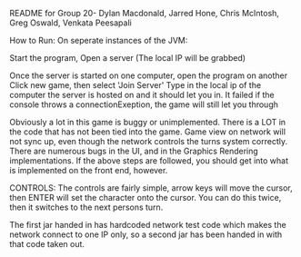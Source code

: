 README for Group 20-
Dylan Macdonald, Jarred Hone, Chris McIntosh, Greg Oswald, Venkata Peesapali

How to Run:
On seperate instances of the JVM:

Start the program,
Open a server (The local IP will be grabbed)

Once the server is started on one computer, open the program on another
Click new game, then select 'Join Server'
Type in the local ip of the computer the server is hosted on and it should let you in. It failed if the console throws a connectionExeption, the game will still let you through


Obviously a lot in this game is buggy or unimplemented. There is a LOT in the code that has not been tied into the game. Game view on network will not sync up, even though the network controls the turns system correctly. There are numerous bugs in the UI, and in the Graphics Rendering implementations. If the above steps are followed, you should get into what is implemented on the front end, however.


CONTROLS:
The controls are fairly simple,
arrow keys will move the cursor, then ENTER will set the character onto the cursor. You can do this twice, then it switches to the next persons turn. 

The first jar handed in has hardcoded network test code which makes the network connect to one IP only, so a second jar has been handed in with that code taken out.
